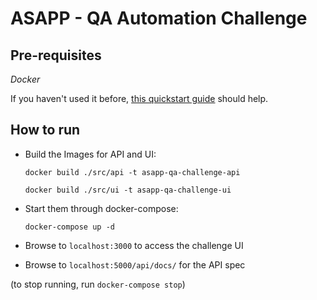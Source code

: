 # ASAPP - QA Automation Challenge

## Pre-requisites

*Docker*

If you haven't used it before, [this quickstart guide](https://docs.docker.com/get-started/) should help.


## How to run

- Build the Images for API and UI:

    `docker build ./src/api -t asapp-qa-challenge-api`
    
    `docker build ./src/ui -t asapp-qa-challenge-ui`

- Start them through docker-compose:

    `docker-compose up -d`

- Browse to `localhost:3000` to access the challenge UI
- Browse to `localhost:5000/api/docs/` for the API spec

(to stop running, run `docker-compose stop`)
